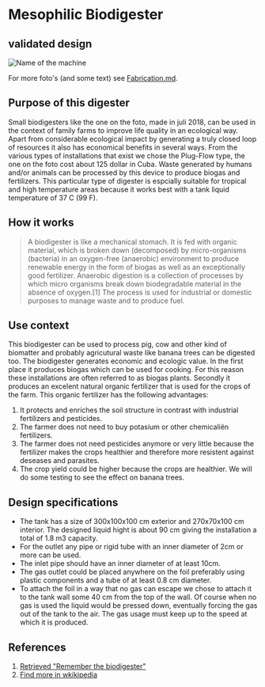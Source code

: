 # Mesophilic Biodigester
## validated design
![Name of the machine](images/Foto0001.jpg)

For more foto's (and some text) see [Fabrication.md](Fabrication.md).

## Purpose of this digester
Small biodigesters like the one on the foto, made in juli 2018, can be used in the context of family farms to improve life quality in an ecological way. Apart from considerable ecological impact by generating a truly closed loop of resources it also has economical benefits in several ways.
From the various types of installations that exist we chose the Plug-Flow type, the one on the foto cost about 125 dollar in Cuba. Waste generated by humans and/or animals can be processed by this device to produce biogas and fertilizers. This particular type of digester is espcially suitable for tropical and high temperature areas because it works best with a tank liquid temperature of 37 C (99 F).
## How it works
> A biodigester is like a mechanical stomach. It is fed with organic material, which is broken down (decomposed) by micro-organisms (bacteria) in an oxygen-free (anaerobic) environment to produce renewable energy in the form of biogas as well as an exceptionally good fertilizer.
> Anaerobic digestion is a collection of processes by which micro organisms break down biodegradable material in the absence of oxygen.[1] The process is used for industrial or domestic purposes to manage waste and to produce fuel.

## Use context
This biodigester can be used to process pig, cow and other kind of biomatter and probably agricutural waste like banana trees can be digested too.
The biodigester generates economic and ecologic value.
In the first place it produces biogas which can be used for cooking. For this reason these installations are often referred to as biogas plants.
Secondly it produces an excelent natural organic fertilizer that is used for the crops of the farm. This organic fertilizer has the following advantages:
1. It protects and enriches the soil structure in contrast with industrial fertilizers and pesticides.
2. The farmer does not need to buy potasium or other chemicaliën fertilizers.
3. The farmer does not need pesticides anymore or very little because the fertilizer makes the crops healthier and therefore more resistent against deseases and parasites.
4. The crop yield could be higher because the crops are healthier. We will do some testing to see the effect on banana trees.

## Design specifications
- The tank has a size of 300x100x100 cm exterior and 270x70x100 cm interior. The designed liquid hight is about 90 cm giving the installation a total of 1.8 m3 capacity.
- For the outlet any pipe or rigid tube with an inner diameter of 2cm or more can be used.
- The inlet pipe should have an inner diameter of at least 10cm.
- The gas outlet could be placed anywhere on the foil preferably using plastic components and a tube of at least 0.8 cm diameter.
- To attach the foil in a way that no gas can escape we chose to attach it to the tank wall some 40 cm from the top of the wall. Of course when no gas is used the liquid would be pressed down, eventually forcing the gas out of the tank to the air. The gas usage must keep up to the speed at which it is produced.

## References
1. [Retrieved "Remember the biodigester"](https://www.src.sk.ca/blog/remember-biodigester)
1. [Find more in wkikipedia](https://en.wikipedia.org/wiki/Anaerobic_digestion)
